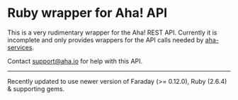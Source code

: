 Ruby wrapper for Aha! API
=========================

This is a very rudimentary wrapper for the Aha! REST API. Currently it is 
incomplete and only provides wrappers for the API calls needed by [aha-services](https://github.com/aha-app/aha-services).

Contact [support@aha.io](mailto:support@aha.io) for help with this API.

---

Recently updated to use newer version of Faraday (>= 0.12.0), Ruby (2.6.4) & supporting gems.